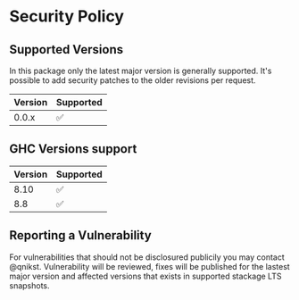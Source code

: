 # Security Policy

## Supported Versions

In this package only the latest major version is generally supported.
It's possible to add security patches to the older revisions per request.

| Version | Supported          |
| ------- | ------------------ |
| 0.0.x   | :white_check_mark: |

## GHC Versions support

| Version | Supported          |
| ------- | ------------------ |
|  8.10   | :white_check_mark: |
|  8.8    | :white_check_mark: |

## Reporting a Vulnerability

For vulnerabilities that should not be disclosured publicily you
may contact @qnikst. Vulnerability will be reviewed, fixes will
be published for the lastest major version and affected versions
that exists in supported stackage LTS snapshots.


